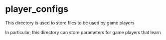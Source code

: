 # player_configs

This directory is used to store files to be used by game players

In particular, this directory can store parameters for game players that learn
